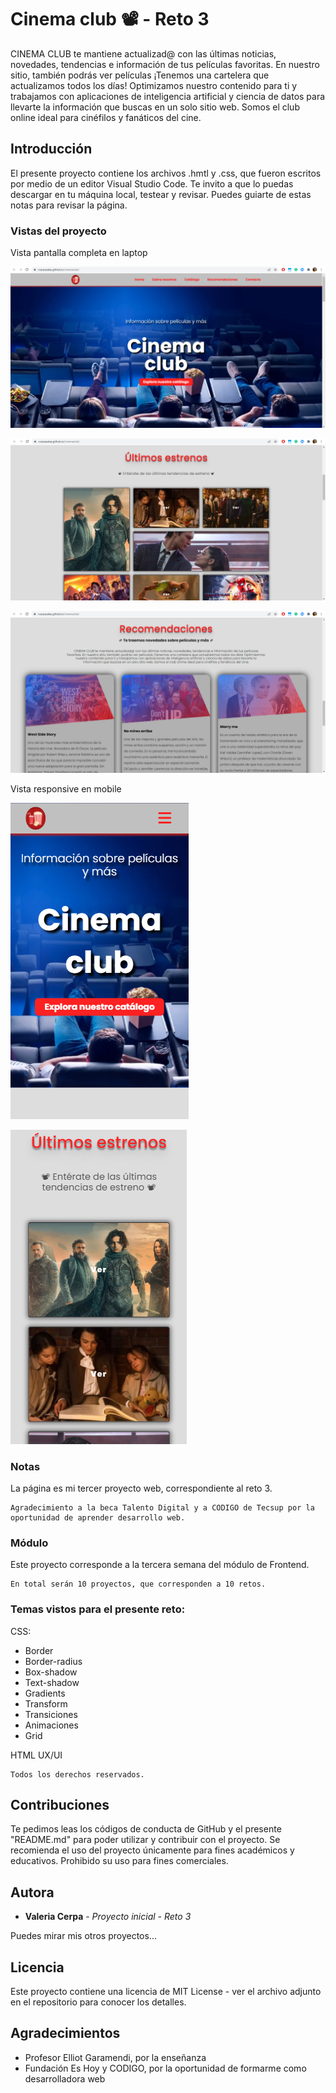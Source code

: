 # Cinema club 📽 - Reto 3 

CINEMA CLUB te mantiene actualizad@ con las últimas noticias, novedades, tendencias e información de tus películas favoritas. En nuestro sitio, también podrás ver películas ¡Tenemos una cartelera que actualizamos todos los días! Optimizamos nuestro contenido para ti y trabajamos con aplicaciones de inteligencia artificial y ciencia de datos para llevarte la información que buscas en un solo sitio web. Somos el club online ideal para cinéfilos y fanáticos del cine.

## Introducción

El presente proyecto contiene los archivos .hmtl y .css, que fueron escritos por medio de un editor Visual Studio Code.
Te invito a que lo puedas descargar en tu máquina local, testear y revisar. Puedes guiarte de estas notas para revisar la página.

### Vistas del proyecto

Vista pantalla completa en laptop

![alt text](https://github.com/vcerpasalas/cinemaclub/blob/7a16b6628fc9ba90217459c80a29ee8f77630d1f/img/vista%20completa.png)

![alt text](https://github.com/vcerpasalas/cinemaclub/blob/7a16b6628fc9ba90217459c80a29ee8f77630d1f/img/vista%20completa%202.png)

![alt text](https://github.com/vcerpasalas/cinemaclub/blob/7a16b6628fc9ba90217459c80a29ee8f77630d1f/img/vista%20completa%203.png)

Vista responsive en mobile

![alt text](https://github.com/vcerpasalas/cinemaclub/blob/7a16b6628fc9ba90217459c80a29ee8f77630d1f/img/responsive%20mobile%201.png)

![alt text](https://github.com/vcerpasalas/cinemaclub/blob/7a16b6628fc9ba90217459c80a29ee8f77630d1f/img/responsive%20mobile%202.png)

### Notas

La página es mi tercer proyecto web, correspondiente al reto 3.

```
Agradecimiento a la beca Talento Digital y a CODIGO de Tecsup por la oportunidad de aprender desarrollo web.
```

### Módulo

Este proyecto corresponde a la tercera semana del módulo de Frontend.

```
En total serán 10 proyectos, que corresponden a 10 retos.
```

### Temas vistos para el presente reto:

CSS:
- Border
- Border-radius
- Box-shadow
- Text-shadow
- Gradients
- Transform
- Transiciones
- Animaciones
- Grid

HTML
UX/UI

```
Todos los derechos reservados.
```

## Contribuciones

Te pedimos leas los códigos de conducta de GitHub y el presente "README.md" para poder utilizar y contribuir con el proyecto. Se recomienda el uso del proyecto únicamente para fines académicos y educativos. Prohibido su uso para fines comerciales.

## Autora

* **Valeria Cerpa** - *Proyecto inicial - Reto 3*

Puedes mirar mis otros proyectos...

## Licencia

Este proyecto contiene una licencia de MIT License - ver el archivo adjunto en el repositorio para conocer los detalles.

## Agradecimientos

* Profesor Elliot Garamendi, por la enseñanza
* Fundación Es Hoy y CODIGO, por la oportunidad de formarme como desarrolladora web
